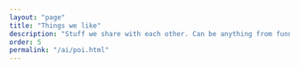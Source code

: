 ```yaml
---
layout: "page"
title: "Things we like"
description: "Stuff we share with each other. Can be anything from funny to educational."
order: 5
permalink: "/ai/poi.html"
---
```

